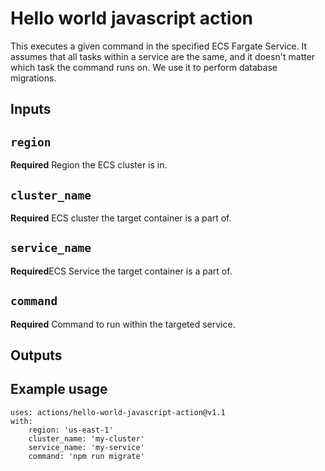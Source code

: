 # Hello world javascript action

This executes a given command in the specified ECS Fargate Service. It assumes that all tasks within a service are the same, and it doesn't matter which task the command runs on. We use it to perform database migrations.

## Inputs

## `region`

**Required** Region the ECS cluster is in.

## `cluster_name`

**Required** ECS cluster the target container is a part of.

## `service_name`

**Required**ECS Service the target container is a part of.

## `command`

**Required** Command to run within the targeted service.

## Outputs


## Example usage

```
uses: actions/hello-world-javascript-action@v1.1
with:
	region: 'us-east-1'
	cluster_name: 'my-cluster'
	service_name: 'my-service'
	command: 'npm run migrate'